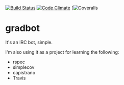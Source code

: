 [![Build Status](https://secure.travis-ci.org/samstarling/gradbot.png)](http://travis-ci.org/samstarling/gradbot)
[![Code Climate](https://codeclimate.com/github/samstarling/gradbot.png)](https://codeclimate.com/github/samstarling/gradbot)
[![Coveralls](https://coveralls.io/repos/samstarling/gradbot/badge.png?branch=master)

gradbot
=======

It's an IRC bot, simple.

I'm also using it as a project for learning the following:

* rspec
* simplecov
* capistrano
* Travis
